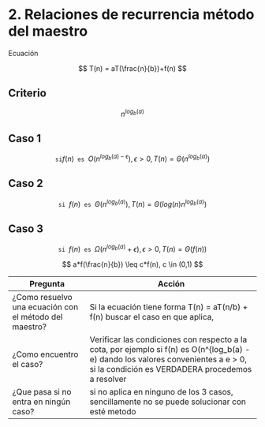 # 2. Relaciones de recurrencia método del maestro

Ecuación

$$
T(n) = aT(\frac{n}{b})+f(n)
$$

## Criterio

$$
n^{log_b(a)}
$$

## Caso 1

$$
\texttt{si} f(n) \texttt{ es } O(n^{log_b(a) - \epsilon}), \epsilon > 0, T(n) =\Theta(n^{log_b(a)})
$$

## Caso 2

$$
\texttt{si } f(n) \texttt{ es } \Theta(n^{log_b(a)}) , T(n) =\Theta(log(n)n^{log_b(a)})
$$

## Caso 3

$$
\texttt{si } f(n) \texttt{ es } \Omega(n^{log_b(a)}+\epsilon), \epsilon > 0, T(n) = \Theta(f(n))
$$

$$
a*f(\frac{n}{b}) \leq c*f(n), c \in (0,1)
$$

| Pregunta | Acción |
| --- | --- |
| ¿Como resuelvo una ecuación con el método del maestro? | Si la ecuación tiene forma T(n) = aT(n/b) + f(n) buscar el caso en que aplica,  |
| ¿Como encuentro el caso? | Verificar las condiciones con respecto a la cota, por ejemplo si f(n) es O(n^{log_b(a) - e)  dando los valores convenientes a e > 0, si la condición es VERDADERA procedemos a resolver |
| ¿Que pasa si no entra en ningún caso? | si no aplica en ninguno de los 3 casos, sencillamente no se puede solucionar con esté metodo |